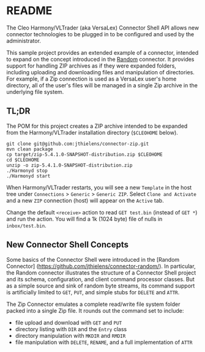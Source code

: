 # README #

The Cleo Harmony/VLTrader (aka VersaLex) Connector Shell API allows new connector
technologies to be plugged in to be configured and used by the administrator.

This sample project provides an extended example of a connector, intended to expand
on the concept introduced in the
[Random](https://github.com/jthielens/connector-random/blob/master/README.md)
connector.
It provides support for handling ZIP archives as if they were expanded folders,
including uploading and downloading files and manipulation of directories.
For example, if a Zip connection is used as a VersaLex user's home directory,
all of the user's files will be managed in a single Zip archive in the underlying
file system.

## TL;DR ##

The POM for this project creates a ZIP archive intended to be expanded from
the Harmony/VLTrader installation directory (`$CLEOHOME` below).

```
git clone git@github.com:jthielens/connector-zip.git
mvn clean package
cp target/zip-5.4.1.0-SNAPSHOT-distribution.zip $CLEOHOME
cd $CLEOHOME
unzip -o zip-5.4.1.0-SNAPSHOT-distribution.zip
./Harmonyd stop
./Harmonyd start
```

When Harmony/VLTrader restarts, you will see a new `Template` in the host tree
under `Connections` > `Generic` > `Generic ZIP`.  Select `Clone and Activate`
and a new `ZIP` connection (host) will appear on the `Active` tab.

Change the default `<receive>` action to read `GET test.bin` (instead of `GET *`)
and run the action.  You will find a 1k (1024 byte) file of nulls in `inbox/test.bin`.

## New Connector Shell Concepts ##


Some basics of the Connector Shell were introduced in the [Random Connector]
(https://github.com/jthielens/connector-random/).  In particular, the Random
connector illustrates the structure of a Connector Shell project and its schema,
configuration, and client command processor classes.  But as a simple source and
sink of random byte streams, its command support is artificially limited to
`GET`, `PUT`, and simple stubs for `DELETE` and `ATTR`.

The Zip Connector emulates a complete read/write file system folder packed into
a single Zip file.  It rounds out the command set to include:

* file upload and download with `GET` and `PUT`
* directory listing with `DIR` and the `Entry` class
* directory manipulation with `MKDIR` and `RMDIR`
* file manipulation with `DELETE`, `RENAME`, and a full implementation of `ATTR`

